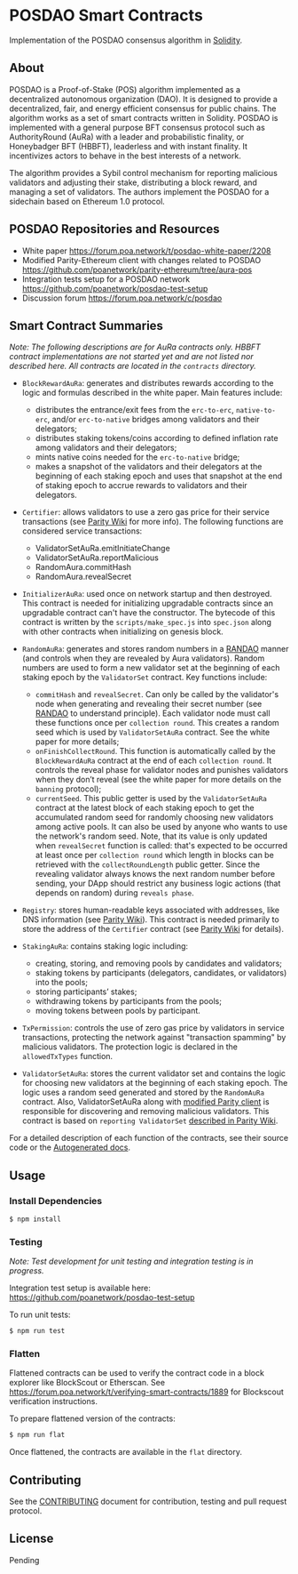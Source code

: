 # POSDAO Smart Contracts

Implementation of the POSDAO consensus algorithm in [Solidity](https://solidity.readthedocs.io).

## About

POSDAO is a Proof-of-Stake (POS) algorithm implemented as a decentralized autonomous organization (DAO). It is designed to provide a decentralized, fair, and energy efficient consensus for public chains. The algorithm works as a set of smart contracts written in Solidity. POSDAO is implemented with a general purpose BFT consensus protocol such as AuthorityRound (AuRa) with a leader and probabilistic finality, or Honeybadger BFT (HBBFT), leaderless and with instant finality. It incentivizes actors to behave in the best interests of a network. 

The algorithm provides a Sybil control mechanism for reporting malicious validators and adjusting their stake, distributing a block reward, and managing a set of validators. The authors implement the POSDAO for a sidechain based on Ethereum 1.0 protocol.

## POSDAO Repositories and Resources

- White paper https://forum.poa.network/t/posdao-white-paper/2208
- Modified Parity-Ethereum client with changes related to POSDAO https://github.com/poanetwork/parity-ethereum/tree/aura-pos
- Integration tests setup for a POSDAO network https://github.com/poanetwork/posdao-test-setup
- Discussion forum https://forum.poa.network/c/posdao

## Smart Contract Summaries

_Note: The following descriptions are for AuRa contracts only. HBBFT contract implementations are not started yet and are not listed nor described here. All contracts are located in the `contracts` directory._

- `BlockRewardAuRa`: generates and distributes rewards according to the logic and formulas described in the white paper. Main features include:
  - distributes the entrance/exit fees from the `erc-to-erc`, `native-to-erc`, and/or `erc-to-native` bridges among validators and their delegators;
  - distributes staking tokens/coins according to defined inflation rate among validators and their delegators;
  - mints native coins needed for the `erc-to-native` bridge;
  - makes a snapshot of the validators and their delegators at the beginning of each staking epoch and uses that snapshot at the end of staking epoch to accrue rewards to validators and their delegators.

- `Certifier`: allows validators to use a zero gas price for their service transactions (see [Parity Wiki](https://wiki.parity.io/Permissioning.html#gas-price) for more info). The following functions are considered service transactions:
  - ValidatorSetAuRa.emitInitiateChange
  - ValidatorSetAuRa.reportMalicious
  - RandomAura.commitHash
  - RandomAura.revealSecret

- `InitializerAuRa`: used once on network startup and then destroyed. This contract is needed for initializing upgradable contracts since an upgradable contract can't have the constructor. The bytecode of this contract is written by the `scripts/make_spec.js` into `spec.json` along with other contracts when initializing on genesis block.

- `RandomAuRa`: generates and stores random numbers in a [RANDAO](https://github.com/randao/randao) manner (and controls when they are revealed by Aura validators). Random numbers are used to form a new validator set at the beginning of each staking epoch by the `ValidatorSet` contract. Key functions include:
  - `commitHash` and `revealSecret`. Can only be called by the validator's node when generating and revealing their secret number (see [RANDAO](https://github.com/randao/randao) to understand principle). Each validator node must call these functions once per `collection round`. This creates a random seed which is used by `ValidatorSetAuRa` contract. See the white paper for more details;
  - `onFinishCollectRound`. This function is automatically called by the `BlockRewardAuRa` contract at the end of each `collection round`. It controls the reveal phase for validator nodes and punishes validators when they don’t reveal (see the white paper for more details on the `banning` protocol);
  - `currentSeed`. This public getter is used by the `ValidatorSetAuRa` contract at the latest block of each staking epoch to get the accumulated random seed for randomly choosing new validators among active pools. It can also be used by anyone who wants to use the network's random seed. Note, that its value is only updated when `revealSecret` function is called: that's expected to be occurred at least once per `collection round` which length in blocks can be retrieved with the `collectRoundLength` public getter. Since the revealing validator always knows the next random number before sending, your DApp should restrict any business logic actions (that depends on random) during `reveals phase`.

- `Registry`: stores human-readable keys associated with addresses, like DNS information (see [Parity Wiki](https://wiki.parity.io/Parity-name-registry.html)). This contract is needed primarily to store the address of the `Certifier` contract (see [Parity Wiki](https://wiki.parity.io/Permissioning.html#gas-price) for details).

- `StakingAuRa`: contains staking logic including:
  - creating, storing, and removing pools by candidates and validators;
  - staking tokens by participants (delegators, candidates, or validators) into the pools;
  - storing participants’ stakes;
  - withdrawing tokens by participants from the pools;
  - moving tokens between pools by participant.

- `TxPermission`: controls the use of zero gas price by validators in service transactions, protecting the network against "transaction spamming" by malicious validators. The protection logic is declared in the `allowedTxTypes` function.

- `ValidatorSetAuRa`: stores the current validator set and contains the logic for choosing new validators at the beginning of each staking epoch. The logic uses a random seed generated and stored by the `RandomAuRa` contract. Also, ValidatorSetAuRa along with [modified Parity client](https://github.com/poanetwork/parity-ethereum/tree/aura-pos) is responsible for discovering and removing malicious validators. This contract is based on `reporting ValidatorSet` [described in Parity Wiki](https://wiki.parity.io/Validator-Set.html#reporting-contract).

For a detailed description of each function of the contracts, see their source code or the [Autogenerated docs](https://poanetwork.github.io/posdao-contracts/docs/).

## Usage

### Install Dependencies

```bash
$ npm install
```

### Testing

_Note: Test development for unit testing and integration testing is in progress._

Integration test setup is available here: https://github.com/poanetwork/posdao-test-setup

To run unit tests:

```bash
$ npm run test 
```

### Flatten

Flattened contracts can be used to verify the contract code in a block explorer like BlockScout or Etherscan. See https://forum.poa.network/t/verifying-smart-contracts/1889 for Blockscout verification instructions.

To prepare flattened version of the contracts:

```bash
$ npm run flat
```

Once flattened, the contracts are available in the `flat` directory.

## Contributing

See the [CONTRIBUTING](CONTRIBUTING.md) document for contribution, testing and pull request protocol.

## License

Pending

